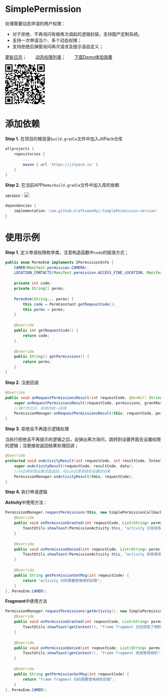 # SimplePermission
处理需要动态申请的用户权限：

+ 对于拒绝、不再询问有做再次调起的逻辑封装，支持国产定制系统。
+ 支持一次申请当个、多个动态权限；
+ 支持拒绝后弹窗询问再次请求及提示语自定义；



[更新日志]( https://github.com/CraftsmanHyj/SimplePermission/blob/master/docs/UpdateLog.md )；　　[动态权限列表](https://github.com/CraftsmanHyj/SimplePermission/blob/master/docs/%E6%9D%83%E9%99%90%E8%AF%B4%E6%98%8E.md)；　　[下载Demo体验效果](https://github.com/CraftsmanHyj/SimplePermission/raw/master/docs/Demo.apk)

<img src="https://github.com/CraftsmanHyj/SimplePermission/blob/master/docs/DemoQR.png"  width="128" height="128" alt="Demo下载二维码">

# 添加依赖

**Step 1.** 在项目的根目录`build.gradle`文件中加入JitPack仓库

```groovy
allprojects {
	repositories {
		...
		maven { url 'https://jitpack.io' }
	}
}
```

**Step 2.** 在当前APP`Demo/build.gradle`文件中加入库的依赖

version：[![](https://jitpack.io/v/CraftsmanHyj/SimplePermission.svg)](https://jitpack.io/#CraftsmanHyj/SimplePermission)

```groovy
dependencies {
    implementation 'com.github.CraftsmanHyj:SimplePermission:version'
}
```



# 使用示例

**Step 1.** 定义申请权限枚举类，注意构造函数中`code`的赋值方式；

```java
public enum PermsEnm implements IPermissionInfo {
    CAMER(Manifest.permission.CAMERA),
    LOCATION_CONTACTS(Manifest.permission.ACCESS_FINE_LOCATION, Manifest.permission.READ_CONTACTS);

    private int code;
    private String[] perms;

    PermsEnm(String... perms) {
        this.code = PermConstant.getReqeustCode();
        this.perms = perms;
    }

    @Override
    public int getRequestCode() {
        return code;
    }

    @Override
    public String[] getPermissions() {
        return perms;
    }
}
```



**Step 2.** 注册回调

```java
@Override
public void onRequestPermissionsResult(int requestCode, @NonNull String[] permissions, @NonNull int[] grantResults) {
    super.onRequestPermissionsResult(requestCode, permissions, grantResults);
    //用户的允许、拒绝的统一回调
    PermissionManager.onRequestPermissionsResult(this, requestCode, permissions, grantResults);
}
```



**Step 3.** 拒绝且不再提示逻辑处理

当执行拒绝且不再提示的逻辑之后，会弹出再次询问，跳转到设置界面去设置权限的逻辑；注册接收返回结果处理回调；

```java
@Override
protected void onActivityResult(int requestCode, int resultCode, Intent data) {
    super.onActivityResult(requestCode, resultCode, data);
    //从应用权限设置页面返回，可以从这里获取到设置的结果
    PermissionManager.onActivityResult(this, requestCode);
}
```



**Step 4.** 执行申请逻辑

**Activity**中使用方法：

```java
PermissionManager.requestPermissions(this, new SimplePermissionCallback<AppCompatActivity>(this) {
    @Override
    public void onPermissionGranted(int reqeustCode, List<String> perms) {
        ToastUtils.showToast(PermissionActivity.this, "activity 已经获取了相机权限");
    }

    @Override
    public void onPermissionDenied(int reqeustCode, List<String> perms) {
        ToastUtils.showToast(PermissionActivity.this, "activity 拒绝使用相机");
    }

    @Override
    public String getPermissionSetMsg(int reqeustCode) {
        return "activity 扫码需要使用相机权限";
    }
}, PermsEnm.CAMER);
```

**Fragment**中使用方法

```java
PermissionManager.requestPermissions(getActivity(), new SimplePermissionCallback<Fragment>(this) {
    @Override
    public void onPermissionGranted(int reqeustCode, List<String> perms) {
        ToastUtils.showToast(getContext(), "frame fragment 已经获取了相机权限");
    }

    @Override
    public void onPermissionDenied(int reqeustCode, List<String> perms) {
        ToastUtils.showToast(getContext(), "frame fragment 拒绝使用相机");
    }

    @Override
    public String getPermissionSetMsg(int reqeustCode) {
        return "frame fragment 扫码需要使用相机权限";
    }
}, PermsEnm.CAMER);
```

